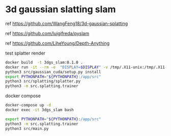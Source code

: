 # 3d gaussian slatting slam

ref https://github.com/WangFeng18/3d-gaussian-splatting

ref https://github.com/luigifreda/pyslam

ref https://github.com/LiheYoung/Depth-Anything

test splatter render

```bash
docker build  -t 3dgs_slam:0.1.0 .
docker run -it --rm -e  "DISPLAY=$DISPLAY" -v /tmp/.X11-unix:/tmp/.X11-unix -v ./:/app --privileged --gpus all 3dgs_slam:0.1.0 bash
python3 src/gaussian_cuda/setup.py install
export PYTHONPATH="${PYTHONPATH}:/app/src"
python3 src/splatting/splatter.py
python3 -m src.splatting.trainer
```

docker compose

```bash
docker-compose up -d
docker exec -it 3dgs_slam bash

export PYTHONPATH="${PYTHONPATH}:/app/src"
python3 -m src.splatting.trainer
python3 src/main.py
```
